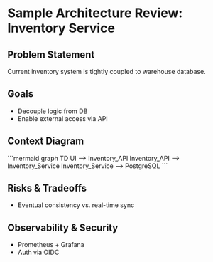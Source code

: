 # Sample Architecture Review: Inventory Service

## Problem Statement
Current inventory system is tightly coupled to warehouse database.

## Goals
- Decouple logic from DB
- Enable external access via API

## Context Diagram
\`\`\`mermaid
graph TD
    UI --> Inventory_API
    Inventory_API --> Inventory_Service
    Inventory_Service --> PostgreSQL
\`\`\`

## Risks & Tradeoffs
- Eventual consistency vs. real-time sync

## Observability & Security
- Prometheus + Grafana
- Auth via OIDC
